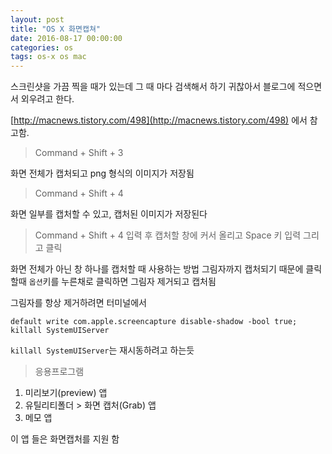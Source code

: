 ```yaml
---
layout: post
title: "OS X 화면캡쳐"
date: 2016-08-17 00:00:00
categories: os
tags: os-x os mac
---
```


스크린샷을 가끔 찍을 때가 있는데 그 때 마다 검색해서 하기 귀찮아서 블로그에 적으면서 외우려고 한다.

[http://macnews.tistory.com/498](http://macnews.tistory.com/498) 에서 참고함.

> Command + Shift + 3

화면 전체가 캡처되고 png 형식의 이미지가 저장됨

> Command + Shift + 4

화면 일부를 캡처할 수 있고, 캡처된 이미지가 저장된다

> Command + Shift + 4 입력 후 캡처할 창에 커서 올리고 Space 키 입력 그리고 클릭

화면 전체가 아닌 창 하나를 캡처할 때 사용하는 방법
그림자까지 캡처되기 때문에 클릭할때 `옵션`키를 누른채로 클릭하면 그림자 제거되고 캡처됨

그림자를 항상 제거하려면
터미널에서

```
default write com.apple.screencapture disable-shadow -bool true; killall SystemUIServer
```

`killall SystemUIServer`는 재시동하려고 하는듯

> 응용프로그램

1. 미리보기(preview) 앱
2. 유틸리티폴더 > 화면 캡처(Grab) 앱
3. 메모 앱

이 앱 들은 화면캡처를 지원 함
